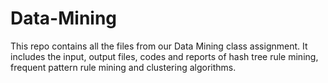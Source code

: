 # Data-Mining

This repo contains all the files from our Data Mining class assignment. It includes the input, output files, codes and reports of hash tree rule mining, frequent pattern rule mining and clustering algorithms.
